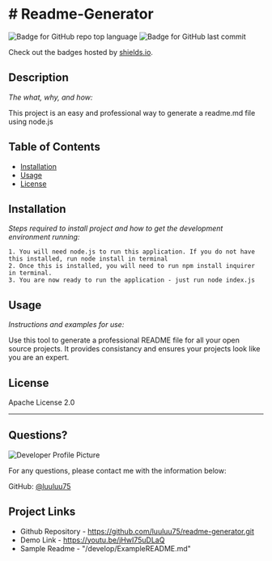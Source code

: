 # # Readme-Generator
   ![Badge for GitHub repo top language](https://img.shields.io/github/languages/top/luuluu75/readme-generator?style=flat&logo=appveyor) ![Badge for GitHub last commit](https://img.shields.io/github/last-commit/luuluu75/readme-generator?style=flat&logo=appveyor)
   
   Check out the badges hosted by [shields.io](https://shields.io/).
   
   
   ## Description 
   
   *The what, why, and how:* 
   
   This project is an easy and professional way to generate a readme.md file using node.js
   ## Table of Contents
   * [Installation](#installation)
   * [Usage](#usage)
   * [License](#license)
   
   ## Installation
   
   *Steps required to install project and how to get the development environment running:*
   
    1. You will need node.js to run this application. If you do not have this installed, run node install in terminal
    2. Once this is installed, you will need to run npm install inquirer in terminal.
    3. You are now ready to run the application - just run node index.js
   
   ## Usage 
   
   *Instructions and examples for use:*
   
   Use this tool to generate a professional README file for all your open source projects. It provides consistancy and ensures your projects look like you are an expert.
   
   ## License
   
   Apache License 2.0
   
   ---
   
   ## Questions?
   
   ![Developer Profile Picture](https://avatars.githubusercontent.com/u/74235830?v=4) 
   
   For any questions, please contact me with the information below:
  
   GitHub: [@luuluu75](https://api.github.com/users/luuluu75)

   ## Project Links

   * Github Repository - https://github.com/luuluu75/readme-generator.git
   * Demo Link -  https://youtu.be/jHwI75uDLaQ
   * Sample Readme - "/develop/ExampleREADME.md"
